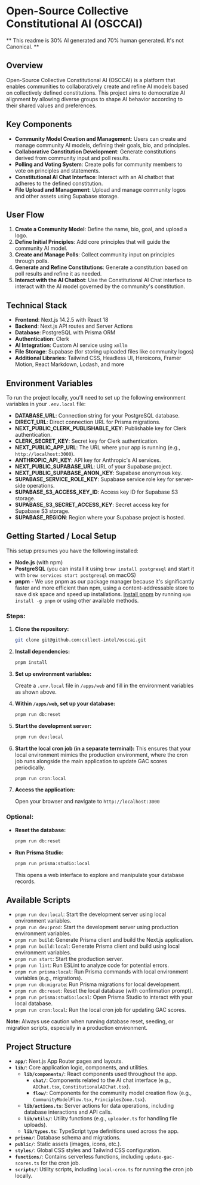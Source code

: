 # Open-Source Collective Constitutional AI (OSCCAI)

** This readme is 30% AI generated and 70% human generated. It's not Canonical. **

## Overview

Open-Source Collective Constitutional AI (OSCCAI) is a platform that enables communities to collaboratively create and refine AI models based on collectively defined constitutions. This project aims to democratize AI alignment by allowing diverse groups to shape AI behavior according to their shared values and preferences.

## Key Components

- **Community Model Creation and Management**: Users can create and manage community AI models, defining their goals, bio, and principles.
- **Collaborative Constitution Development**: Generate constitutions derived from community input and poll results.
- **Polling and Voting System**: Create polls for community members to vote on principles and statements.
- **Constitutional AI Chat Interface**: Interact with an AI chatbot that adheres to the defined constitution.
- **File Upload and Management**: Upload and manage community logos and other assets using Supabase storage.

## User Flow

1. **Create a Community Model**: Define the name, bio, goal, and upload a logo.
2. **Define Initial Principles**: Add core principles that will guide the community AI model.
3. **Create and Manage Polls**: Collect community input on principles through polls.
4. **Generate and Refine Constitutions**: Generate a constitution based on poll results and refine it as needed.
5. **Interact with the AI Chatbot**: Use the Constitutional AI Chat interface to interact with the AI model governed by the community's constitution.

## Technical Stack

- **Frontend**: Next.js 14.2.5 with React 18
- **Backend**: Next.js API routes and Server Actions
- **Database**: PostgreSQL with Prisma ORM
- **Authentication**: Clerk
- **AI Integration**: Custom AI service using `xmllm`
- **File Storage**: Supabase (for storing uploaded files like community logos)
- **Additional Libraries**: Tailwind CSS, Headless UI, Heroicons, Framer Motion, React Markdown, Lodash, and more

## Environment Variables

To run the project locally, you'll need to set up the following environment variables in your `.env.local` file:

- **DATABASE_URL**: Connection string for your PostgreSQL database.
- **DIRECT_URL**: Direct connection URL for Prisma migrations.
- **NEXT_PUBLIC_CLERK_PUBLISHABLE_KEY**: Publishable key for Clerk authentication.
- **CLERK_SECRET_KEY**: Secret key for Clerk authentication.
- **NEXT_PUBLIC_APP_URL**: The URL where your app is running (e.g., `http://localhost:3000`).
- **ANTHROPIC_API_KEY**: API key for Anthropic's AI services.
- **NEXT_PUBLIC_SUPABASE_URL**: URL of your Supabase project.
- **NEXT_PUBLIC_SUPABASE_ANON_KEY**: Supabase anonymous key.
- **SUPABASE_SERVICE_ROLE_KEY**: Supabase service role key for server-side operations.
- **SUPABASE_S3_ACCESS_KEY_ID**: Access key ID for Supabase S3 storage.
- **SUPABASE_S3_SECRET_ACCESS_KEY**: Secret access key for Supabase S3 storage.
- **SUPABASE_REGION**: Region where your Supabase project is hosted.

## Getting Started / Local Setup

This setup presumes you have the following installed:

- **Node.js** (with npm)
- **PostgreSQL** (you can install it using `brew install postgresql` and start it with `brew services start postgresql` on macOS)
- **pnpm** - We use pnpm as our package manager because it's significantly faster and more efficient than npm, using a content-addressable store to save disk space and speed up installations. [Install pnpm](https://pnpm.io/installation) by running `npm install -g pnpm` or using other available methods.

### Steps:

1. **Clone the repository:**

   ```bash
   git clone git@github.com:collect-intel/osccai.git
   ```

2. **Install dependencies:**

   ```bash
   pnpm install
   ```

3. **Set up environment variables:**

   Create a `.env.local` file in `/apps/web` and fill in the environment variables as shown above.

4. **Within `/apps/web`, set up your database:**

   ```bash
   pnpm run db:reset
   ```

6. **Start the development server:**

   ```bash
   pnpm run dev:local
   ```

7. **Start the local cron job (in a separate terminal):**
   This ensures that your local environment mimics the production environment, where the cron job runs alongside the main application to update GAC scores periodically.

   ```bash
   pnpm run cron:local
   ```

8. **Access the application:**

   Open your browser and navigate to `http://localhost:3000`

### Optional:

- **Reset the database:**

  ```bash
  pnpm run db:reset
  ```

- **Run Prisma Studio:**

  ```bash
  pnpm run prisma:studio:local
  ```

  This opens a web interface to explore and manipulate your database records.

## Available Scripts

- `pnpm run dev:local`: Start the development server using local environment variables.
- `pnpm run dev:prod`: Start the development server using production environment variables.
- `pnpm run build`: Generate Prisma client and build the Next.js application.
- `pnpm run build:local`: Generate Prisma client and build using local environment variables.
- `pnpm run start`: Start the production server.
- `pnpm run lint`: Run ESLint to analyze code for potential errors.
- `pnpm run prisma:local`: Run Prisma commands with local environment variables (e.g., migrations).
- `pnpm run db:migrate`: Run Prisma migrations for local development.
- `pnpm run db:reset`: Reset the local database (with confirmation prompt).
- `pnpm run prisma:studio:local`: Open Prisma Studio to interact with your local database.
- `pnpm run cron:local`: Run the local cron job for updating GAC scores.

**Note:** Always use caution when running database reset, seeding, or migration scripts, especially in a production environment.

## Project Structure

- **`app/`**: Next.js App Router pages and layouts.
- **`lib/`**: Core application logic, components, and utilities.
  - **`lib/components/`**: React components used throughout the app.
    - **`chat/`**: Components related to the AI chat interface (e.g., `AIChat.tsx`, `ConstitutionalAIChat.tsx`).
    - **`flow/`**: Components for the community model creation flow (e.g., `CommunityModelFlow.tsx`, `PrinciplesZone.tsx`).
  - **`lib/actions.ts`**: Server actions for data operations, including database interactions and API calls.
  - **`lib/utils/`**: Utility functions (e.g., `uploader.ts` for handling file uploads).
  - **`lib/types.ts`**: TypeScript type definitions used across the app.
- **`prisma/`**: Database schema and migrations.
- **`public/`**: Static assets (images, icons, etc.).
- **`styles/`**: Global CSS styles and Tailwind CSS configuration.
- **`functions/`**: Contains serverless functions, including `update-gac-scores.ts` for the cron job.
- **`scripts/`**: Utility scripts, including `local-cron.ts` for running the cron job locally.
